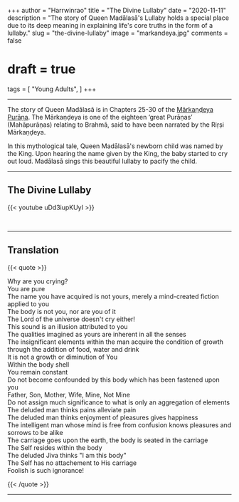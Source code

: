 +++
author = "Harrwinrao"
title = "The Divine Lullaby"
date = "2020-11-11"
description = "The story of Queen Madālasā's Lullaby holds a special place due to its deep meaning in explaining life's core truths in the form of a lullaby."
slug = "the-divine-lullaby"
image = "markandeya.jpg"
comments = false
# draft = true
tags = [
    "Young Adults",
]
+++

---

The story of Queen Madālasā is in Chapters 25-30 of the [Mārkaṇḍeya Purāṇa](https://practicalphilosophy.org.au/extras/mada-lasa/). The Mārkaṇḍeya is one of the eighteen ‘great Purāṇas’ (Mahāpurāṇas) relating to Brahmā, said to have been narrated by the Riṛṣi Mārkaṇḍeya.

In this mythological tale, Queen Madālasā's newborn child was named by the King. Upon hearing the name given by the King, the baby started to cry out loud. Madālasā sings this beautiful lullaby to pacify the child.

---

## The Divine Lullaby

{{< youtube uDd3iupKUyI >}}

<br>

---

## Translation

{{< quote >}}
<p>Why are you crying? <br />
You are pure <br />
The name you have acquired is not yours, merely a mind-created fiction applied to you <br />
The body is not you, nor are you of it <br />
The Lord of the universe doesn't cry either! <br />
This sound is an illusion attributed to you <br />
The qualities imagined as yours are inherent in all the senses <br />
The insignificant elements within the man acquire the condition of growth through the addition of food, water and drink <br />
It is not a growth or diminution of You <br />
Within the body shell <br />
You remain constant <br />
Do not become confounded by this body which has been fastened upon you <br />
Father, Son, Mother, Wife, Mine, Not Mine <br />
Do not assign much significance to what is only an aggregation of elements <br />
The deluded man thinks pains alleviate pain <br />
The deluded man thinks enjoyment of pleasures gives happiness <br />
The intelligent man whose mind is free from confusion knows pleasures and sorrows to be alike <br />
The carriage goes upon the earth, the body is seated in the carriage <br />
The Self resides within the body <br />
The deluded Jiva thinks "I am this body" <br />
The Self has no attachement to His carriage <br />
Foolish is such ignorance! <br /></p>
{{< /quote >}}

---